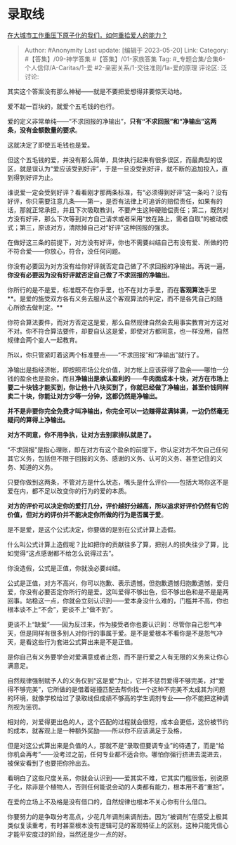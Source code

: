 # 录取线
[在大城市工作重压下原子化的我们，如何重拾爱人的能力？](https://www.zhihu.com/question/599385566/answer/3036675225)

> Author: #Anonymity
> Last update: [编辑于 2023-05-20]
> Link:
> Category: #【答集】/09-神学答集 #【答集】/01-家族答集
> Tag: #_专题合集/合集6-个人信仰/A-Caritas/1-爱 #2-亲密关系/1-交往准则/1a-爱的原理
> 评论区:
> 泛讨论:

其实这个答案没有那么神秘——就是不要把爱想得非要惊天动地。

爱不起一百块的，就爱个五毛钱的也行。

爱的定义非常单纯——“不求回报的净输出”，**只有“不求回报”和“净输出”这两条，没有金额数量的要求**。

这就决定了即使五毛钱也是爱。

但这个五毛钱的爱，并没有那么简单，具体执行起来有很多误区，而最典型的误区，就是误认为“爱应该受到好评”，于是一旦没受到好评，就不断的追加投入，直到得到好评为止。

谁说爱一定会受到好评？看看刚才那两条标准，有“必须得到好评”这一条吗？没有好评，你只需要注意几条——第一，是否有法律上可追诉的赔偿责任，如果有的话，那就正常承担，并且下次吸取教训，不要产生这种硬赔偿责任；第二，既然对方没有好评，那么下次等到对方自己请求或者采用“放在路上，需者自取”的被动模式；第三，原谅对方，清除掉自己对“好评”这种回报的强求。

在做好这三条的前提下，对方没有好评，你也不需要纠结自己有没有爱、所做的符不符合爱——你放心，符合，没任何问题。

你没有必要因为对方没有给你好评就否定自己做了不求回报的净输出。再说一遍，**你没有必要因为没有好评就否定自己做了不求回报的净输出**。

你所行的是不是爱，标准既不在你手里，也不在对方手里，而在**客观算法**手里**。是爱的施受双方各有义务去服从这个客观算法的判定，而不是各凭自己的随心所欲去做判定。**

你符合算法要件，而对方否定这是爱，那么自然规律自然会去用事实教育对方这对不对。你不符合算法要件，却要自认这是爱，即使对方都同意，也一样没用，自然规律会两个妄人一起教育。

所以，你只管紧盯着这两个标准要点——“不求回报”和“净输出”就行了。

净输出是指经济帐，即按照市场公允价值，对方帐上应该获得了盈余——哪怕一分钱的盈余也是盈余。而且**净输出是承认盈利的**——**牛肉面成本十块，对方在市场上要二十块钱才能买到，你让他十八块买到了，你就已经做了净输出，甚至价钱同样卖二十块，你能让对方少等一分钟，这都仍然是净输出。**

**并不是非要你完全免费才叫净输出，你完全可以一边赚得盆满钵满，一边仍然毫无疑问的算得上净输出。**

**对方不同意，你不用争执，让对方去别家排队就是了。**

“不求回报”是指心理账，即在对方有这个盈余的前提下，你认定对方不欠自己任何其它义务，包括但不限于回报的义务、感谢的义务、认可的义务、甚至记住的义务、知道的义务。

只要你做到这两条，不管对方是什么状态，嘴头是什么评价——包括大骂你这不是爱在内，都不足以改变你的行为的爱的本质。

**对方的评价可以决定你的爱打几分，评价越好分越高，所以追求好评价仍然有它的价值，但对方的评价并不能决定你所做的行为是否属于爱**。

是不是爱，是这个公式决定，你要做的是别在公式计算上造假。

什么叫公式计算上造假呢？比如把你的贡献往多了算，把别人的损失往少了算，比如觉得“这点感谢都不给怎么说得过去”。

你没造假，公式是正值，你就没必要纠结。

公式是正值，对方不高兴，你可以抱歉、表示遗憾，但抱歉遗憾归抱歉遗憾，爱归爱，你没有必要否定你所行的是爱。这叫爱得不够出色，但不够出色和是不是是两回事。站稳这一点，你就会立刻认识到——爱本身没什么难的，门槛并不高，你也根本谈不上“不会”，更谈不上“做不到”。

更谈不上“缺爱”——因为反过来，作为接受者你也要认识到：尽管你自己怨气冲天，但是同样有很多别人对你行的事属于爱。是不是爱根本不看你是不是怨气冲天，是看这些行为套进公式算出来是不是正值。

是你自己有义务要学会对爱满意或者止怨，而不是行爱之人有无限的义务来让你心满意足。

自然规律强制赋予人的义务仅到“这是爱”为止，它并不惩罚爱得不够完美，对“爱得不够完美”，它所做的是借着碰撞匹配去帮你找一个这种不完美不太成其为问题的环境，就像学校给过了录取线但成绩不够高的学生调剂专业——你不能把这种调剂视为惩罚。

相对的，对爱得更出色的人，这个匹配的过程就会很短，成本会更低，这份被节约的成本，就客观上是一种额外奖励——所以你不应该满足于及格，

但是对这公式算出来是负值的人，那就不是“录取但要调专业”的待遇了，而是“给你机会再考”——没考过之前，任何专业都不适合你。哪怕你强行挤进去混进去，被保安看到了也要把你拎出去。

看明白了这些尺度关系，你就会认识到——爱其实不难，它其实门槛很低，别说原子化，除非是个植物人，否则任何能说会动的人类都有能力，根本用不着“重拾”。

在爱的立场上不及格是没有借口的，自然规律也根本不关心你有什么借口。

你要努力的是争取分考高点，少花几年调剂来调剂去。因为“被调剂”在感受上极其类似复读重考，有时甚至根本没有逻辑可见的客观特征上的区别。这种只能凭信心才能平安度过的阶段，当然还是少一点的好。
